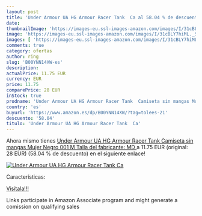 ```yaml
---
layout: post
title: 'Under Armour UA HG Armour Racer Tank  Ca al 58.04 % de descuento'
date: 
thumbnailImage: 'https://images-eu.ssl-images-amazon.com/images/I/31cBLY7hiML._SL200_.jpg'
image: 'https://images-eu.ssl-images-amazon.com/images/I/31cBLY7hiML._SL200_.jpg'
images: [ 'https://images-eu.ssl-images-amazon.com/images/I/31cBLY7hiML._SL200_.jpg' ]
comments: true
category: ofertas
author: ring
slug: 'B00YNN14XW-es'
description:
actualPrice: 11.75 EUR
currency: EUR
price: 11.75
comparePrice: 28 EUR
inStock: true
prodname: 'Under Armour UA HG Armour Racer Tank  Camiseta sin mangas Mujer  Negro  001   M  Talla del fabricante: MD '
country: 'es'
buyurl: 'https://www.amazon.es/dp/B00YNN14XW/?tag=tolees-21'
descuento: '58.04'
titulo: 'Under Armour UA HG Armour Racer Tank  Ca'
---
```


Ahora mismo tienes [Under Armour UA HG Armour Racer Tank  Camiseta sin mangas Mujer  Negro  001   M  Talla del fabricante: MD ](https://www.amazon.es/dp/B00YNN14XW/?tag=tolees-21) a 11.75 EUR (original: 28 EUR) (58.04 %  de descuento) en el siguiente enlace!

[![Under Armour UA HG Armour Racer Tank  Ca](https://images-eu.ssl-images-amazon.com/images/I/31cBLY7hiML._SL200_.jpg)](https://www.amazon.es/dp/B00YNN14XW/?tag=tolees-21)

Características:


[Visítala!!!](https://www.amazon.es/dp/B00YNN14XW/?tag=tolees-21)

Links participate in Amazon Associate program and might generate a comission on qualifying sales
